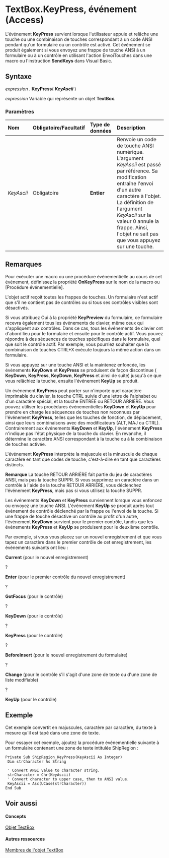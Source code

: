 
# TextBox.KeyPress, événement (Access)

L'événement  **KeyPress** survient lorsque l'utilisateur appuie et relâche une touche ou une combinaison de touches correspondant à un code ANSI pendant qu'un formulaire ou un contrôle est activé. Cet événement se produit également si vous envoyez une frappe de touche ANSI à un formulaire ou à un contrôle en utilisant l'action EnvoiTouches dans une macro ou l'instruction **SendKeys** dans Visual Basic.
 


## Syntaxe

*expression* . **KeyPress**( ***KeyAscii*** )
 

 
*expression* Variable qui représente un objet **TextBox**.
 

 

### Paramètres



|**Nom**|**Obligatoire/Facultatif**|**Type de données**|**Description**|
|:-----|:-----|:-----|:-----|
| _KeyAscii_|Obligatoire|**Entier**|Renvoie un code de touche ANSI numérique. L'argument  _KeyAscii_ est passé par référence. Sa modification entraîne l'envoi d'un autre caractère à l'objet. La définition de l'argument _KeyAscii_ sur la valeur 0 annule la frappe. Ainsi, l'objet ne sait pas que vous appuyez sur une touche.|

## Remarques

Pour exécuter une macro ou une procédure événementielle au cours de cet événement, définissez la propriété  **OnKeyPress** sur le nom de la macro ou [Procédure événementielle].
 

 
L'objet actif reçoit toutes les frappes de touches. Un formulaire n'est actif que s'il ne contient pas de contrôles ou si tous ses contrôles visibles sont désactivés.
 

 
Si vous attribuez Oui à la propriété  **KeyPreview** du formulaire, ce formulaire recevra également tous les événements de clavier, même ceux qui s'appliquent aux contrôles. Dans ce cas, tous les événements de clavier ont d'abord lieu pour le formulaire et ensuite pour le contrôle actif. Vous pouvez répondre à des séquences de touches spécifiques dans le formulaire, quel que soit le contrôle actif. Par exemple, vous pourriez souhaiter que la combinaison de touches CTRL+X exécute toujours la même action dans un formulaire.
 

 
Si vous appuyez sur une touche ANSI et la maintenez enfoncée, les événements  **KeyDown** et **KeyPress** se produisent de façon discontinue ( **KeyDown**, **KeyPress**, **KeyDown**, **KeyPress** et ainsi de suite) jusqu'à ce que vous relâchiez la touche, ensuite l'événement **KeyUp** se produit.
 

 
Un événement  **KeyPress** peut porter sur n'importe quel caractère imprimable du clavier, la touche CTRL suivie d'une lettre de l'alphabet ou d'un caractère spécial, et la touche ENTRÉE ou RETOUR ARRIÈRE. Vous pouvez utiliser les procédures événementielles **KeyDown** et **KeyUp** pour prendre en charge les séquences de touches non reconnues par l'événement **KeyPress**, telles que les touches de fonction, de déplacement, ainsi que leurs combinaisons avec des modificateurs (ALT, MAJ ou CTRL). Contrairement aux événements **KeyDown** et **KeyUp**, l'événement **KeyPress** n'indique pas l'état physique de la touche du clavier. En revanche, il détermine le caractère ANSI correspondant à la touche ou à la combinaison de touches activée.
 

 
L'événement  **KeyPress** interprète la majuscule et la minuscule de chaque caractère en tant que codes de touche, c'est-à-dire en tant que caractères distincts.
 

 

 **Remarque**  La touche RETOUR ARRIÈRE fait partie du jeu de caractères ANSI, mais pas la touche SUPPR. Si vous supprimez un caractère dans un contrôle à l'aide de la touche RETOUR ARRIÈRE, vous déclenchez l'événement  **KeyPress**, mais pas si vous utilisez la touche SUPPR.
 

Les événements  **KeyDown** et **KeyPress** surviennent lorsque vous enfoncez ou envoyez une touche ANSI. L'événement **KeyUp** se produit après tout événement de contrôle déclenché par la frappe ou l'envoi de la touche. Si une frappe de touche désactive un contrôle au profit d'un autre, l'événement **KeyDown** survient pour le premier contrôle, tandis que les événements **KeyPress** et **KeyUp** se produisent pour le deuxième contrôle.
 

 
Par exemple, si vous vous placez sur un nouvel enregistrement et que vous tapez un caractère dans le premier contrôle de cet enregistrement, les événements suivants ont lieu :
 

 
 **Current** (pour le nouvel enregistrement)
 

 
?
 

 
 **Enter** (pour le premier contrôle du nouvel enregistrement)
 

 
?
 

 
 **GotFocus** (pour le contrôle)
 

 
?
 

 
 **KeyDown** (pour le contrôle)
 

 
?
 

 
 **KeyPress** (pour le contrôle)
 

 
?
 

 
 **BeforeInsert** (pour le nouvel enregistrement du formulaire)
 

 
?
 

 
 **Change** (pour le contrôle s'il s'agit d'une zone de texte ou d'une zone de liste modifiable)
 

 
?
 

 
 **KeyUp** (pour le contrôle)
 

 

## Exemple

Cet exemple convertit en majuscules, caractère par caractère, du texte à mesure qu'il est tapé dans une zone de texte.
 

 
Pour essayer cet exemple, ajoutez la procédure événementielle suivante à un formulaire contenant une zone de texte intitulée ShipRegion :
 

 



```
Private Sub ShipRegion_KeyPress(KeyAscii As Integer) 
 Dim strCharacter As String 
 
 ' Convert ANSI value to character string. 
 strCharacter = Chr(KeyAscii) 
 ' Convert character to upper case, then to ANSI value. 
 KeyAscii = Asc(UCase(strCharacter)) 
End Sub
```


## Voir aussi


#### Concepts


 
[Objet TextBox](d74fbe9a-0d40-7d28-956f-a2bfd0cfee45.md)
#### Autres ressources


 
[Membres de l'objet TextBox](bb55abbc-902e-fc2d-bdff-063c55426cd0.md)